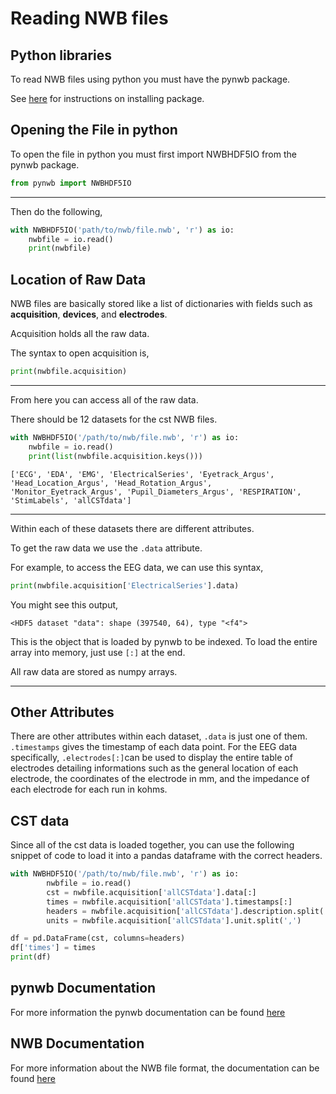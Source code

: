 # Reading NWB files

## Python libraries
To read NWB files using python you must have the pynwb package.

See [here](https://pynwb.readthedocs.io/en/stable/install_users.html) for instructions on installing package.

## Opening the File in python
To open the file in python you must first import NWBHDF5IO from the pynwb package.
```python
from pynwb import NWBHDF5IO
```
---
Then do the following,
```python
with NWBHDF5IO('path/to/nwb/file.nwb', 'r') as io:
    nwbfile = io.read()
    print(nwbfile)
```

## Location of Raw Data
NWB files are basically stored like a list of dictionaries with fields such as **acquisition**, **devices**, and **electrodes**.

Acquisition holds all the raw data.

The syntax to open acquisition is,
```python
print(nwbfile.acquisition)
```
---
From here you can access all of the raw data.

There should be 12 datasets for the cst NWB files.
```python
with NWBHDF5IO('/path/to/nwb/file.nwb', 'r') as io:
    nwbfile = io.read()
    print(list(nwbfile.acquisition.keys()))
```
`['ECG', 'EDA', 'EMG', 'ElectricalSeries', 'Eyetrack_Argus', 'Head_Location_Argus', 'Head_Rotation_Argus', 'Monitor_Eyetrack_Argus', 'Pupil_Diameters_Argus', 'RESPIRATION', 'StimLabels', 'allCSTdata']`

---

Within each of these datasets there are different attributes.

To get the raw data we use the `.data` attribute.

For example, to access the EEG data, we can use this syntax,
```python
print(nwbfile.acquisition['ElectricalSeries'].data)
```
You might see this output,

`<HDF5 dataset "data": shape (397540, 64), type "<f4">`

This is the object that is loaded by pynwb to be indexed.
To load the entire array into memory, just use `[:]` at the end.

All raw data are stored as numpy arrays.

---
## Other Attributes
There are other attributes within each dataset,
`.data` is just one of them.
`.timestamps` gives the timestamp of each data point.
For the EEG data specifically, `.electrodes[:]`can be used to display 
the entire table of electrodes detailing informations such as
the general location of each electrode, the coordinates of the electrode in mm,
and the impedance of each electrode for each run in kohms.

## CST data
Since all of the cst data is loaded together, you can use the following snippet of code to load it
into a pandas dataframe with the correct headers.
```python
with NWBHDF5IO('/path/to/nwb/file.nwb', 'r') as io:
        nwbfile = io.read()
        cst = nwbfile.acquisition['allCSTdata'].data[:]
        times = nwbfile.acquisition['allCSTdata'].timestamps[:]
        headers = nwbfile.acquisition['allCSTdata'].description.split(',')
        units = nwbfile.acquisition['allCSTdata'].unit.split(',')

df = pd.DataFrame(cst, columns=headers)
df['times'] = times
print(df)
```

## pynwb Documentation
For more information the pynwb documentation can be found [here](https://pynwb.readthedocs.io/en/stable/index.html)

## NWB Documentation
For more information about the NWB file format, the documentation can be found [here](https://nwb-overview.readthedocs.io/en/latest/index.html)
